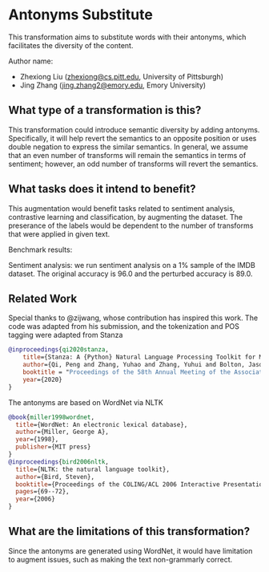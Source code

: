 # Antonyms Substitute
This transformation aims to substitute words with their antonyms, which facilitates the diversity of the content.

Author name:
- Zhexiong Liu (zhexiong@cs.pitt.edu, University of Pittsburgh)
- Jing Zhang (jing.zhang2@emory.edu, Emory University)

## What type of a transformation is this?
This transformation could introduce semantic diversity by adding antonyms. Specifically, it will help revert the semantics to an opposite position or uses double negation to express the similar semantics. In general, we assume that an even number of transforms will remain the semantics in terms of sentiment; however, an odd number of transforms will revert the semantics. 


## What tasks does it intend to benefit?
This augmentation would benefit tasks related to sentiment analysis, contrastive learning and classification, by augmenting the dataset. The preserance of the labels would be dependent to the number of transforms that were applied in given text.

Benchmark results:

Sentiment analysis: we run sentiment analysis on a 1% sample of the IMDB dataset. The original accuracy is 96.0 and the perturbed accuracy is 89.0.


## Related Work
Special thanks to @zijwang, whose contribution has inspired this work. The code was adapted from his submission, and the tokenization and POS tagging were adapted from Stanza

```bibtex
@inproceedings{qi2020stanza,
    title={Stanza: A {Python} Natural Language Processing Toolkit for Many Human Languages},
    author={Qi, Peng and Zhang, Yuhao and Zhang, Yuhui and Bolton, Jason and Manning, Christopher D.},
    booktitle = "Proceedings of the 58th Annual Meeting of the Association for Computational Linguistics: System Demonstrations",
    year={2020}
}
```

The antonyms are based on WordNet via NLTK

```bibtex
@book{miller1998wordnet,
  title={WordNet: An electronic lexical database},
  author={Miller, George A},
  year={1998},
  publisher={MIT press}
}
@inproceedings{bird2006nltk,
  title={NLTK: the natural language toolkit},
  author={Bird, Steven},
  booktitle={Proceedings of the COLING/ACL 2006 Interactive Presentation Sessions},
  pages={69--72},
  year={2006}
}
```


## What are the limitations of this transformation?
Since the antonyms are generated using WordNet, it would have limitation to augment issues, such as making the text non-grammarly correct.
